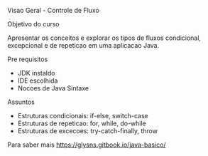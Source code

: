 
Visao Geral - Controle de Fluxo

Objetivo do curso

Apresentar os conceitos e explorar
os tipos de fluxos condicional, excepcional
e de repeticao em uma aplicacao Java.


Pre requisitos

- JDK instaldo
- IDE escolhida
- Nocoes de Java Sintaxe


Assuntos

- Estruturas condicionais: if-else, switch-case
- Estruturas de repeticao: for, while, do-while
- Estruturas de excecoes: try-catch-finally, throw


Para saber mais https://glysns.gitbook.io/java-basico/


